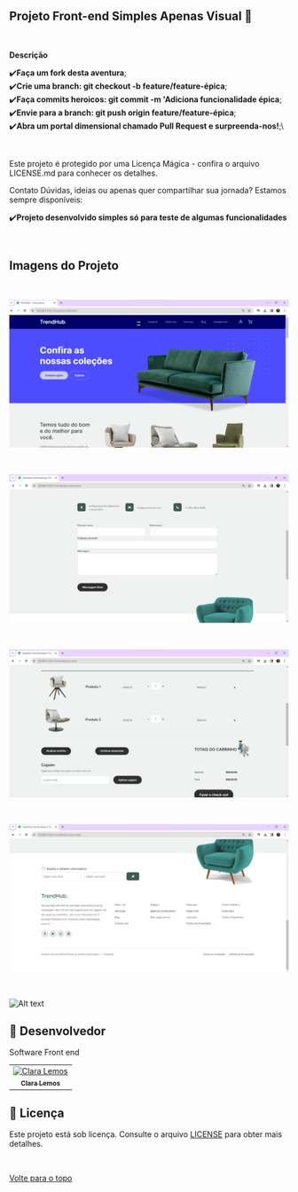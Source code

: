 ## Projeto Front-end Simples Apenas Visual 🚀

<br>

**Descrição**

:heavy_check_mark:**Faça um fork desta aventura**;\
:heavy_check_mark:**Crie uma branch: git checkout -b feature/feature-épica**;\
:heavy_check_mark:**Faça commits heroicos: git commit -m 'Adiciona funcionalidade épica**;\
:heavy_check_mark:**Envie para a branch: git push origin feature/feature-épica**;\
:heavy_check_mark:**Abra um portal dimensional chamado Pull Request e surpreenda-nos!**;\

<br>


Este projeto é protegido por uma Licença Mágica - confira o arquivo LICENSE.md para conhecer os detalhes.

Contato
Dúvidas, ideias ou apenas quer compartilhar sua jornada? Estamos sempre disponíveis:

:heavy_check_mark:**Projeto desenvolvido simples só para teste de algumas funcionalidades**

<br>

## Imagens do Projeto

<br>

![!\[Alt text\](<PRINTS/Imagem tela principal.png>)](PRINTS/Imagem_tela_principal.png)

<br>

![Alt text](PRINTS/Imagem_tela_de_cadastro.png)

<br>

![Alt text](PRINTS/Carrinho.png)

<br>

![!\[Alt text\](PRINTS/Mais_informa%C3%A7%C3%B5es.png)](PRINTS/Mais_informacoes.png)

<br>

![Alt text](PRINTS/Sobre_n%C3%B3s.png)

## 🤝 Desenvolvedor

Software Front end

<table>
  <tr>
    <td align="center">
      <a href="#">
        <img src="https://avatars.githubusercontent.com/u/157037644?v=4" width="160px;" alt="Clara Lemos"/><br>
        <sub>
          <b>Clara Lemos</b>
        </sub>
      </a>
    </td>
  </tr>
</table>


## 📝 Licença
Este projeto está sob licença. Consulte o arquivo [LICENSE](LICENSE) para obter mais detalhes.


&#xa0;



<a href="#top">Volte para o topo</a>